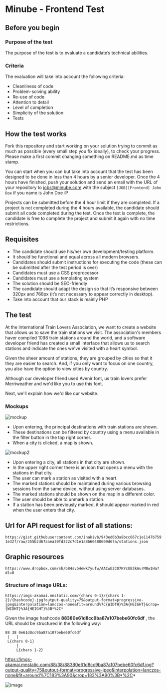 # Minube - Frontend Test

## Before you begin
### Purpose of the test
The purpose of the test is to evaluate a candidate’s technical abilities.

### Criteria
The evaluation will take into account the following criteria:
- Cleanliness of code
- Problem-solving ability
- Re-use of code
- Attention to detail
- Level of completion
- Simplicity of the solution
- Tests

## How the test works
Fork this repository and start working on your solution trying to commit as much as possible (every small step you fix ideally), to check your progress. Please make a first commit changing something on README.md as time stamp.

You can start when you can but take into account that the test has been designed to be done in less than 4 hours by a senior developer. Once the 4 hours have finished, push your solution and send an email with the URL of your repository to jobs@minube.com with the subject ``[JOB][Frontend] John Doe`` if you name is John Doe :P

Projects can be submitted before the 4 hour limit if they are completed. If a project is not completed during the 4 hours available, the candidate should submit all code completed during the test. Once the test is complete, the candidate is free to complete the project and submit it again with no time restrictions.

## Requisites
- The candidate should use his/her own development/testing platform.
- It should be functional and equal across all modern browsers.
- Candidates should submit instructions for executing the code (these can be submitted after the test period is over)
- Candidates must use a CSS preprocessor
- Candidates must use a templating system
- The solution should be SEO-friendly
- The candidate should adapt the design so that it’s responsive between 320px and 768px (it’s not necessary to appear correctly in desktop).
- Take into account that our stack is mainly PHP

## The test
At the International Train Lovers Association, we want to create a website that allows us to save the train stations we visit. The association's members haver compiled 1098 train stations around the world, and a software developer friend has created a small interface that allows us to search stations and indicate the ones we've visited with a heart symbol.

Given the sheer amount of stations, they are grouped by cities so that it they are easier to search. And, if you only want to focus on one country, you also have the option to view cities by country.

Although our developer friend used Avenir font, us train lovers prefer Merriweather and we'd like you to use this font.

Next, we'll explain how we'd like our website.

### Mockups
![mockup](https://imgs-akamai.mnstatic.com/tools/tests/frontend/mockup.png)

- Upon entering, the principal destinations with train stations are shown.
- These destinations can be filtered by country using a menu available in the filter button in the top right corner..
- When a city is clicked, a map is shown.

![mockup2](https://imgs-akamai.mnstatic.com/tools/tests/frontend/mockup2.png)

- Upon entering a city, all stations in that city are shown.
- In the upper right corner there is an icon that opens a menu with the stations in that city.
- The user can mark a station as visited with a heart.
- The marked stations should be maintained during various browsing sessions from the same device, without using server databases.
- The marked stations should be shown on the map in a different color.
- The user should be able to unmark a station.
- If a station has been previously marked, it should appear marked in red when the user enters that city.

## Url for API request for list of all stations:
``https://gist.githubusercontent.com/inakivb/943ed6b3a8bcc667c1e1147b7591e32f/raw/355b2d67aaea30fd322c7d1e1a8660480609d67a/stations.json``

## Graphic resources
``https://www.dropbox.com/sh/b84svb4ewk7yufw/AACwE2CO7KYcUB3kAurM8w1Ha?dl=0``

### Structure of image URLs:
`https://imgs-akamai.mnstatic.com/{chars 0-1}/{chars 1-2}/{hashcode}.jpg?output-quality=75&output-format=progressive-jpeg&interpolation=lanczos-none&fit=around%7C{WIDTH}%3A{HEIGHT}&crop={WIDHT}%3A{HEIGHT}%3B*%2C*`

Given the image hashcode **88380e61d8cc9ba87a107bebe60fc6df** , the URL should be structured in the following way:
```
88 38 0e61d8cc9ba87a107bebe60fc6df
 |   |
 L{chars 0-1}
     |
     L{chars 1-2}
```

https://imgs-akamai.mnstatic.com/88/38/88380e61d8cc9ba87a107bebe60fc6df.jpg?output-quality=75&output-format=progressive-jpeg&interpolation=lanczos-none&fit=around%7C183%3A90&crop=183%3A90%3B*%2C*

![image](https://imgs-akamai.mnstatic.com/88/38/88380e61d8cc9ba87a107bebe60fc6df.jpg?output-quality=75&output-format=progressive-jpeg&interpolation=lanczos-none&fit=around%7C183%3A90&crop=183%3A90%3B*%2C*
)
